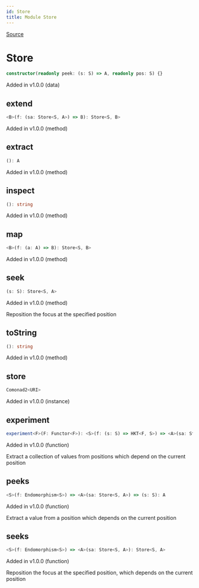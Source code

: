 ```yaml
---
id: Store
title: Module Store
---
```


[Source](https://github.com/gcanti/fp-ts/blob/master/src/Store.ts)

# Store

```ts
constructor(readonly peek: (s: S) => A, readonly pos: S) {}
```

Added in v1.0.0 (data)

## extend

```ts
<B>(f: (sa: Store<S, A>) => B): Store<S, B>
```

Added in v1.0.0 (method)

## extract

```ts
(): A
```

Added in v1.0.0 (method)

## inspect

```ts
(): string
```

Added in v1.0.0 (method)

## map

```ts
<B>(f: (a: A) => B): Store<S, B>
```

Added in v1.0.0 (method)

## seek

```ts
(s: S): Store<S, A>
```

Added in v1.0.0 (method)

Reposition the focus at the specified position

## toString

```ts
(): string
```

Added in v1.0.0 (method)

## store

```ts
Comonad2<URI>
```

Added in v1.0.0 (instance)

## experiment

```ts
experiment<F>(F: Functor<F>): <S>(f: (s: S) => HKT<F, S>) => <A>(sa: Store<S, A>) => HKT<F, A>
```

Added in v1.0.0 (function)

Extract a collection of values from positions which depend on the current position

## peeks

```ts
<S>(f: Endomorphism<S>) => <A>(sa: Store<S, A>) => (s: S): A
```

Added in v1.0.0 (function)

Extract a value from a position which depends on the current position

## seeks

```ts
<S>(f: Endomorphism<S>) => <A>(sa: Store<S, A>): Store<S, A>
```

Added in v1.0.0 (function)

Reposition the focus at the specified position, which depends on the current position
